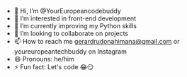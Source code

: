 - 👋 Hi, I’m @YourEuropeancodebuddy
- 👀 I’m interested in front-end development 
- 🌱 I’m currently improving my Python skills
- 💞️ I’m looking to collaborate on projects
- 📫 How to reach me gerardrudonahimana@gmail.com or youreuropeantechbuddy on Instagram
- 😄 Pronouns: he/him
- ⚡ Fun fact: Let's code 😂😏

<!---
YourEuropeancodebuddy/YourEuropeancodebuddy is a ✨ special ✨ repository because its `README.md` (this file) appears on your GitHub profile.
You can click the Preview link to take a look at your changes.
--->
